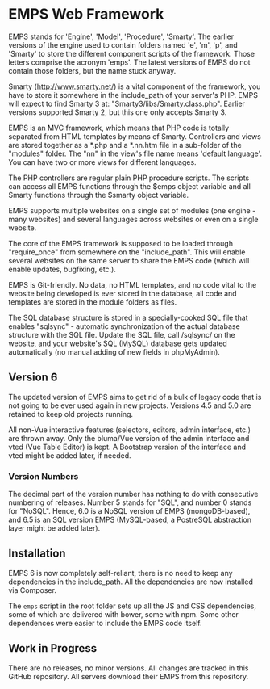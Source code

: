# EMPS Web Framework

EMPS stands for 'Engine', 'Model', 'Procedure', 'Smarty'. The earlier versions 
of the engine used to contain folders named 'e', 'm', 'p', and 'Smarty' to store 
the different component scripts of the framework. Those letters comprise the 
acronym 'emps'. The latest versions of EMPS do not contain those folders, but 
the name stuck anyway.

Smarty (http://www.smarty.net/) is a vital component of the framework, you have 
to store it somewhere in the include_path of your server's PHP. EMPS will expect 
to find Smarty 3 at: "Smarty3/libs/Smarty.class.php". Earlier versions supported 
Smarty 2, but this one only accepts Smarty 3.

EMPS is an MVC framework, which means that PHP code is totally separated from HTML 
templates by means of Smarty. Controllers and views are stored together as a *.php 
and a *.nn.htm file in a sub-folder of the "modules" folder. The "nn" in the view's 
file name means 'default language'. You can have two or more views 
for different languages.

The PHP controllers are regular plain PHP procedure scripts. The scripts can access 
all EMPS functions through the $emps object variable and all Smarty functions through 
the $smarty object variable.

EMPS supports multiple websites on a single set of modules (one engine - many websites) 
and several languages across websites or even on a single website.

The core of the EMPS framework is supposed to be loaded through "require_once" from 
somewhere on the "include_path". This will enable several websites on the same server 
to share the EMPS code (which will enable updates, bugfixing, etc.).

EMPS is Git-friendly. No data, no HTML templates, and no code vital to the website 
being developed is ever stored in the database, all code and templates are stored 
in the module folders as files.

The SQL database structure is stored in a specially-cooked SQL file that enables 
"sqlsync" - automatic synchronization of the actual database structure with the 
SQL file. Update the SQL file, call /sqlsync/ on the website, and your website's 
SQL (MySQL) database gets updated automatically (no manual adding of new fields 
in phpMyAdmin).

## Version 6

The updated version of EMPS aims to get rid of a bulk of legacy code that is not going to
be ever used again in new projects. Versions 4.5 and 5.0 are retained to keep old projects 
running.

All non-Vue interactive features (selectors, editors, admin interface, etc.) are thrown
away. Only the bluma/Vue version of the admin interface and vted (Vue Table Editor) is
kept. A Bootstrap version of the interface and vted might be added later, if needed.

### Version Numbers

The decimal part of the version number has nothing to do with consecutive numbering of
releases. Number 5 stands for "SQL", and number 0 stands for "NoSQL". Hence, 6.0 is
a NoSQL version of EMPS (mongoDB-based), and 6.5 is an SQL version EMPS (MySQL-based,
a PostreSQL abstraction layer might be added later).

## Installation

EMPS 6 is now completely self-reliant, there is no need to keep any dependencies
in the include_path. All the dependencies are now installed via Composer.

The `emps` script in the root folder sets up all the JS and CSS dependencies,
some of which are delivered with bower, some with npm. Some other dependences were
easier to include the EMPS code itself.

## Work in Progress

There are no releases, no minor versions. All changes are tracked in this GitHub
repository. All servers download their EMPS from this repository.
